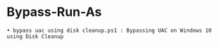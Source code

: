 # Bypass-Run-As

    • bypass uac using disk cleanup.ps1 : Bypassing UAC on Windows 10 using Disk Cleanup
